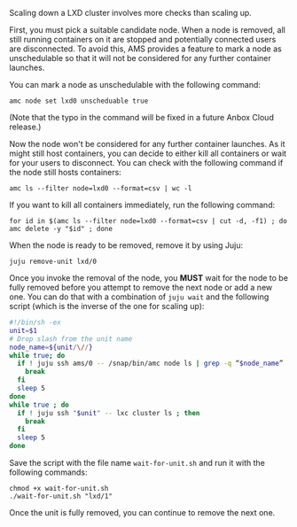 Scaling down a LXD cluster involves more checks than scaling up.

First, you must pick a suitable candidate node. When a node is removed, all still running containers on it are stopped and potentially connected users are disconnected. To avoid this, AMS provides a feature to mark a node as unschedulable so that it will not be considered for any further container launches.

You can mark a node as unschedulable with the following command:

    amc node set lxd0 unscheduable true

(Note that the typo in the command will be fixed in a future Anbox Cloud release.)

Now the node won't be considered for any further container launches. As it might still host containers, you can decide to either kill all containers or wait for your users to disconnect. You can check with the following command if the node still hosts containers:

    amc ls --filter node=lxd0 --format=csv | wc -l

If you want to kill all containers immediately, run the following command:

    for id in $(amc ls --filter node=lxd0 --format=csv | cut -d, -f1) ; do amc delete -y "$id" ; done

When the node is ready to be removed, remove it by using Juju:

    juju remove-unit lxd/0

Once you invoke the removal of the node, you **MUST** wait for the node to be fully removed before you attempt to remove the next node or add a new one. You can do that with a combination of `juju wait` and the following script (which is the inverse of the one for scaling up):

```bash
#!/bin/sh -ex
unit=$1
# Drop slash from the unit name
node_name=${unit/\//}
while true; do
  if ! juju ssh ams/0 -- /snap/bin/amc node ls | grep -q “$node_name”
    break
  fi
  sleep 5
done
while true ; do
  if ! juju ssh "$unit" -- lxc cluster ls ; then
    break
  fi
  sleep 5
done
```

Save the script with the file name `wait-for-unit.sh` and run it with the following commands:

    chmod +x wait-for-unit.sh
    ./wait-for-unit.sh "lxd/1"

Once the unit is fully removed, you can continue to remove the next one.
